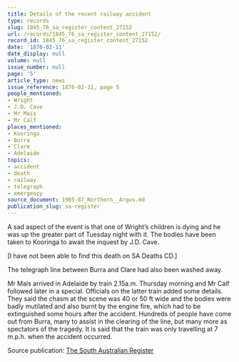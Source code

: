 ```yaml
---
title: Details of the recent railway accident
type: records
slug: 1845_76_sa_register_content_27152
url: /records/1845_76_sa_register_content_27152/
record_id: 1845_76_sa_register_content_27152
date: '1876-02-11'
date_display: null
volume: null
issue_number: null
page: '5'
article_type: news
issue_reference: 1876-02-11, page 5
people_mentioned:
- Wright
- J.D. Cave
- Mr Mais
- Mr Calf
places_mentioned:
- Kooringa
- Burra
- Clare
- Adelaide
topics:
- accident
- death
- railway
- telegraph
- emergency
source_document: 1985-87_Northern__Argus.md
publication_slug: sa-register
---
```


A sad aspect of the event is that one of Wright’s children is dying and he was up the greater part of Tuesday night with it.  The bodies have been taken to Kooringa to await the inquest by J.D. Cave.

[I have not been able to find this death on SA Deaths CD.]

The telegraph line between Burra and Clare had also been washed away.

Mr Mais arrived in Adelaide by train 2.15a.m. Thursday morning and Mr Calf followed later in a special.  Officials on the latter train added some details.  They said the chasm at the scene was 40 or 50 ft wide and the bodies were badly mutilated and also burnt by the engine fire, which had to be extinguished some hours after the accident.  Hundreds of people have come out from Burra, many to assist in the clearing of the line, but many more as spectators of the tragedy.  It is said that the train was only travelling at 7 m.p.h. when the accident occurred.

Source publication: [The South Australian Register](/publications/sa-register/)
